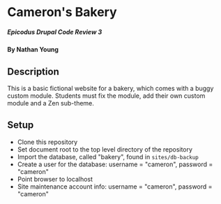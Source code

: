 # Cameron's Bakery

##### Epicodus Drupal Code Review 3

#### By Nathan Young

## Description

This is a basic fictional website for a bakery, which comes with a buggy custom module.
Students must fix the module, add their own custom module and a Zen sub-theme.

## Setup

* Clone this repository
* Set document root to the top level directory of the repository
* Import the database, called "bakery", found in `sites/db-backup`
* Create a user for the database: username = "cameron", password = "cameron"
* Point browser to localhost
* Site maintenance account info: username = "cameron", password = "cameron"
